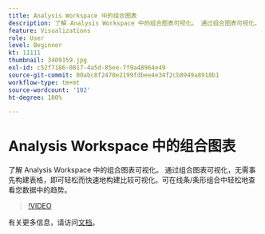 ```yaml
---
title: Analysis Workspace 中的组合图表
description: 了解 Analysis Workspace 中的组合图表可视化。 通过组合图表可视化，无需事先构建表格，即可轻松而快速地构建比较可视化。可在线条/条形组合中轻松地查看您数据中的趋势。
feature: Visualizations
role: User
level: Beginner
kt: 11111
thumbnail: 3409159.jpg
exl-id: c52f7186-0817-4a5d-85ee-7f9a48964e49
source-git-commit: 00abc8f2470e2199fdbee4e34f2cb8949a8918b1
workflow-type: tm+mt
source-wordcount: '102'
ht-degree: 100%

---
```


# Analysis Workspace 中的组合图表

了解 Analysis Workspace 中的组合图表可视化。 通过组合图表可视化，无需事先构建表格，即可轻松而快速地构建比较可视化。可在线条/条形组合中轻松地查看您数据中的趋势。

>[!VIDEO](https://video.tv.adobe.com/v/3413014/?quality=12&learn=on&captions=chi_hans)

有关更多信息，请访问[文档](https://experienceleague.adobe.com/docs/analytics/analyze/analysis-workspace/visualizations/combo-charts.html?lang=zh-Hans)。
